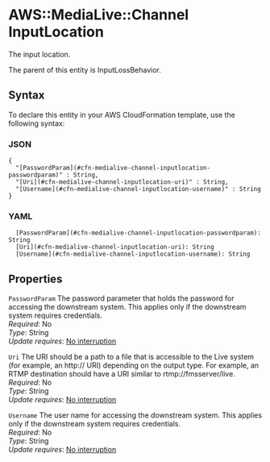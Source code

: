 # AWS::MediaLive::Channel InputLocation<a name="aws-properties-medialive-channel-inputlocation"></a>

The input location\.

The parent of this entity is InputLossBehavior\.

## Syntax<a name="aws-properties-medialive-channel-inputlocation-syntax"></a>

To declare this entity in your AWS CloudFormation template, use the following syntax:

### JSON<a name="aws-properties-medialive-channel-inputlocation-syntax.json"></a>

```
{
  "[PasswordParam](#cfn-medialive-channel-inputlocation-passwordparam)" : String,
  "[Uri](#cfn-medialive-channel-inputlocation-uri)" : String,
  "[Username](#cfn-medialive-channel-inputlocation-username)" : String
}
```

### YAML<a name="aws-properties-medialive-channel-inputlocation-syntax.yaml"></a>

```
  [PasswordParam](#cfn-medialive-channel-inputlocation-passwordparam): String
  [Uri](#cfn-medialive-channel-inputlocation-uri): String
  [Username](#cfn-medialive-channel-inputlocation-username): String
```

## Properties<a name="aws-properties-medialive-channel-inputlocation-properties"></a>

`PasswordParam`  <a name="cfn-medialive-channel-inputlocation-passwordparam"></a>
The password parameter that holds the password for accessing the downstream system\. This applies only if the downstream system requires credentials\.  
*Required*: No  
*Type*: String  
*Update requires*: [No interruption](https://docs.aws.amazon.com/AWSCloudFormation/latest/UserGuide/using-cfn-updating-stacks-update-behaviors.html#update-no-interrupt)

`Uri`  <a name="cfn-medialive-channel-inputlocation-uri"></a>
The URI should be a path to a file that is accessible to the Live system \(for example, an http:// URI\) depending on the output type\. For example, an RTMP destination should have a URI similar to rtmp://fmsserver/live\.  
*Required*: No  
*Type*: String  
*Update requires*: [No interruption](https://docs.aws.amazon.com/AWSCloudFormation/latest/UserGuide/using-cfn-updating-stacks-update-behaviors.html#update-no-interrupt)

`Username`  <a name="cfn-medialive-channel-inputlocation-username"></a>
The user name for accessing the downstream system\. This applies only if the downstream system requires credentials\.  
*Required*: No  
*Type*: String  
*Update requires*: [No interruption](https://docs.aws.amazon.com/AWSCloudFormation/latest/UserGuide/using-cfn-updating-stacks-update-behaviors.html#update-no-interrupt)